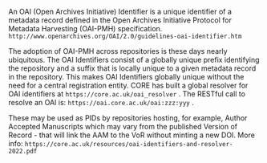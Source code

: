 An OAI (Open Archives Initiative) Identifier is a unique identifier of a metadata record defined in the
Open Archives Initiative Protocol for Metadata Harvesting (OAI-PMH) specification. `http://www.openarchives.org/OAI/2.0/guidelines-oai-identifier.htm
`

The adoption of OAI-PMH across repositories is these days nearly ubiquitous. The OAI Identifiers consist of a globally unique prefix identifying the repository and a suffix that is locally unique to a given metadata record in the repository. This makes OAI Identifiers globally unique without the need for a central registration entity. CORE has built a global resolver for OAI identifiers at `https://core.ac.uk/oai_resolver` . The RESTful call
to resolve an OAI is: `https://oai.core.ac.uk/oai:zzz:yyy` . 

These may be used as PIDs by repositories hosting, for example, Author Accepted Manuscripts which may vary from the published Version of Record - that will link the AAM to the VoR without minting a new DOI. More info: `https://core.ac.uk/resources/oai-identifiers-and-resolver-2022.pdf`
